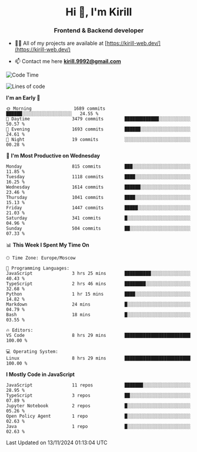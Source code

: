 <h1 align="center">Hi 👋, I'm Kirill</h1>
<h3 align="center">Frontend & Backend developer</h3>

- 👨‍💻 All of my projects are available at [https://kirill-web.dev/](https://kirill-web.dev/)

- 📫 Contact me here **kirill.9992@gmail.com**











<!--START_SECTION:waka-->
![Code Time](http://img.shields.io/badge/Code%20Time-2%2C034%20hrs%2017%20mins-blue)

![Lines of code](https://img.shields.io/badge/From%20Hello%20World%20I%27ve%20Written-4.9%20million%20lines%20of%20code-blue)

**I'm an Early 🐤** 

```text
🌞 Morning                1689 commits        ██████░░░░░░░░░░░░░░░░░░░   24.55 % 
🌆 Daytime                3479 commits        █████████████░░░░░░░░░░░░   50.57 % 
🌃 Evening                1693 commits        ██████░░░░░░░░░░░░░░░░░░░   24.61 % 
🌙 Night                  19 commits          ░░░░░░░░░░░░░░░░░░░░░░░░░   00.28 % 
```
📅 **I'm Most Productive on Wednesday** 

```text
Monday                   815 commits         ███░░░░░░░░░░░░░░░░░░░░░░   11.85 % 
Tuesday                  1118 commits        ████░░░░░░░░░░░░░░░░░░░░░   16.25 % 
Wednesday                1614 commits        ██████░░░░░░░░░░░░░░░░░░░   23.46 % 
Thursday                 1041 commits        ████░░░░░░░░░░░░░░░░░░░░░   15.13 % 
Friday                   1447 commits        █████░░░░░░░░░░░░░░░░░░░░   21.03 % 
Saturday                 341 commits         █░░░░░░░░░░░░░░░░░░░░░░░░   04.96 % 
Sunday                   504 commits         ██░░░░░░░░░░░░░░░░░░░░░░░   07.33 % 
```


📊 **This Week I Spent My Time On** 

```text
🕑︎ Time Zone: Europe/Moscow

💬 Programming Languages: 
JavaScript               3 hrs 25 mins       ██████████░░░░░░░░░░░░░░░   40.43 % 
TypeScript               2 hrs 46 mins       ████████░░░░░░░░░░░░░░░░░   32.68 % 
Python                   1 hr 15 mins        ████░░░░░░░░░░░░░░░░░░░░░   14.82 % 
Markdown                 24 mins             █░░░░░░░░░░░░░░░░░░░░░░░░   04.79 % 
Bash                     18 mins             █░░░░░░░░░░░░░░░░░░░░░░░░   03.55 % 

🔥 Editors: 
VS Code                  8 hrs 29 mins       █████████████████████████   100.00 % 

💻 Operating System: 
Linux                    8 hrs 29 mins       █████████████████████████   100.00 % 
```

**I Mostly Code in JavaScript** 

```text
JavaScript               11 repos            ███████░░░░░░░░░░░░░░░░░░   28.95 % 
TypeScript               3 repos             ██░░░░░░░░░░░░░░░░░░░░░░░   07.89 % 
Jupyter Notebook         2 repos             █░░░░░░░░░░░░░░░░░░░░░░░░   05.26 % 
Open Policy Agent        1 repo              █░░░░░░░░░░░░░░░░░░░░░░░░   02.63 % 
Java                     1 repo              █░░░░░░░░░░░░░░░░░░░░░░░░   02.63 % 
```




 Last Updated on 13/11/2024 01:13:04 UTC
<!--END_SECTION:waka-->
